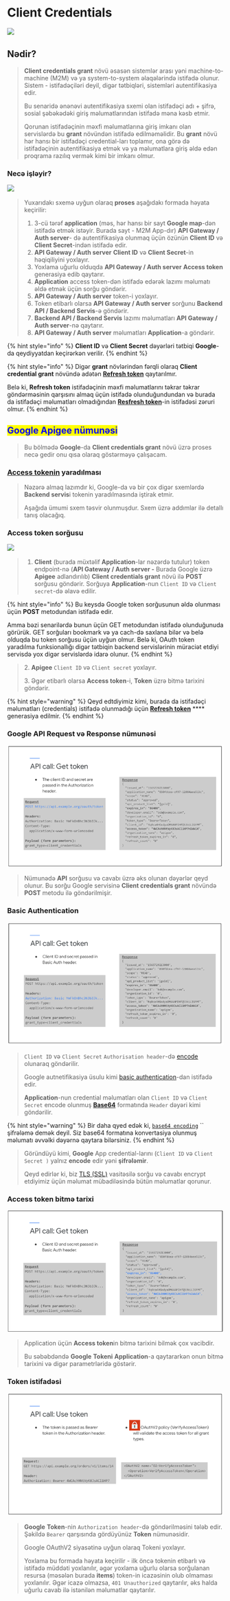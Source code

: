 # Client Credentials

![](../../.gitbook/assets/Clent\_crd\_grant.png)

## Nədir?

> **Client credentials grant** növü əsasən sistemlər arası yəni machine-to-machine (M2M) və ya system-to-system əlaqələrində istifadə olunur. Sistem - istifadəçiləri deyil, digər tətbiqləri, sistemləri autentifikasiya edir.&#x20;
>
> Bu senaridə ənənəvi autentifikasiya sxemi olan istifadəçi adı + şifrə, sosial şəbəkədəki giriş məlumatlarından istifadə məna kəsb etmir.
>
> Qorunan istifadəçinin məxfi məlumatlarına giriş imkanı olan servislərdə bu **grant** növündən istifadə edilməməlidir. Bu **grant** növü hər hansı bir istifadəçi credential-ları toplamır, ona görə də istifadəçinin autentifikasiya etmək və ya məlumatlara giriş əldə edən proqrama razılıq vermək kimi bir imkanı olmur.

### Necə işləyir?

![](../../.gitbook/assets/Client\_credentials2.png)

> Yuxarıdakı sxemə uyğun olaraq **proses** aşağıdakı formada həyata keçirilir:
>
> 1. 3-cü tərəf **application** (məs, hər hansı bir sayt **Google map**-dən istifadə etmək istəyir. Burada sayt - M2M App-dır) **API Gateway / Auth server**- də autentifikasiya olunmaq üçün özünün **Client ID** və **Client Secret**-indən istifadə edir.
> 2. **API Gateway / Auth server** **Client ID** və **Client Secret**-in həqiqiliyini yoxlayır.
> 3. Yoxlama uğurlu olduqda **API Gateway / Auth server** **Access token** generasiya edib qaytarır.
> 4. **Application** access token-dən istifadə edərək lazımı məlumatı əldə etmək üçün sorğu göndərir.
> 5. **API Gateway / Auth server** token-i yoxlayır.&#x20;
> 6. Token etibarlı olarsa **API Gateway / Auth server** sorğunu **Backend API / Backend Servis**-ə göndərir.
> 7. **Backend API / Backend Servis** lazımı məlumatları **API Gateway / Auth server**-nə qaytarır.
> 8. **API Gateway / Auth server** məlumatları **Application**-a göndərir.

{% hint style="info" %}
**Client ID** və **Client Secret** dəyərləri tətbiqi **Google**-da qeydiyyatdan keçirərkən verilir.
{% endhint %}

{% hint style="info" %}
Digər **grant** növlərindən fərqli olaraq **Client credential grant** növündə adətən [**Refresh token**](../access-refresh-token.md#refresh-token) qaytarılmır.&#x20;

Belə ki, **Refresh token** istifadəçinin məxfi məlumatlarını təkrar təkrar göndərməsinin qarşısını almaq üçün istifadə olunduğundundan və burada da istifadəçi məlumatları olmadığından [**Resfresh token**](../access-refresh-token.md#refresh-token-istifad-si)-in istifadəsi zəruri olmur.
{% endhint %}

## <mark style="color:blue;">Google Apigee nümunəsi</mark>

> Bu bölmədə **Google**-da **Client credentials grant** növü üzrə proses necə gedir onu qısa olaraq göstərməyə çalışacam.

### [Access tokenin](../access-refresh-token.md#access-token-n-dir) yaradılması

> Nəzərə almaq lazımdır ki, Google-da və bir çox digər sxemlərdə **Backend servis**i tokenin yaradılmasında iştirak etmir.
>
> Aşağıda ümumi sxem təsvir olunmuşdur. Sxem üzrə addımlar ilə detallı tanış olacağıq.

### Access token sorğusu

![](../../.gitbook/assets/Token\_creation\_1.png)

> 1. **Client** (burada müxtəlif **Application**-lar nəzərdə tutulur) token endpoint-nə (**API Gateway / Auth server -** Burada Google üzrə **Apigee** adlandırılıb) **Client credentials grant** növü ilə **POST** sorğusu göndərir. Sorğuya **Application**-nun `Client ID` və `Client secret`-də əlavə edilir.

{% hint style="info" %}
Bu keysdə Google token sorğusunun əldə olunması üçün **POST** metodundan istifadə edir.

Amma bəzi senarilərdə bunun üçün GET metodundan istifadə olunduğunuda görürük. GET sorğuları bookmark və ya cach-də saxlana bilər və belə olduqda bu token sorğusu üçün uyğun olmur. Belə ki, OAuth token yaradılma funksionallığı digər tətbiqin backend servislərinin müraciət etdiyi servisdə yox digər servislərdə idarə olunur.&#x20;
{% endhint %}

> 2\. **Apigee** `Client ID` və `Client secret` yoxlayır.&#x20;
>
> 3\. Əgər etibarlı olarsa **Access token**-i, **Token** üzrə bitmə tarixini göndərir.

{% hint style="warning" %}
Qeyd edtdiyimiz kimi, burada da istifadəçi məlumatları (credentials) istifadə olunmadığı üçün [**Refresh token**](../access-refresh-token.md#refresh-token) **** generasiya edilmir.
{% endhint %}

### Google API Request və Response nümunəsi

![](<../../.gitbook/assets/Apigee get token.png>)

> Nümunədə **API** sorğusu və cavabı üzrə əks olunan dəyərlər qeyd olunur. Bu sorğu Google servisinə **Client credentials grant** növündə **POST** metodu ilə göndərilmişir.&#x20;

### Basic Authentication

![](<../../.gitbook/assets/Apigee get token 2.png>)

> `Client ID` və `Client Secret` `Authorisation header`-də [encode](../../avtorizasiya-noevl-ri/basic-auth.md#base-64-encode-v-decode) olunaraq göndərilir.&#x20;
>
> Google autnetifikasiya üsulu kimi [basic authentication](../../avtorizasiya-noevl-ri/basic-auth.md)-dan istifadə edir.
>
> **Application**-nun credential məlumatları olan `Client ID` və `Client Secret` encode olunmuş  [**Base64**](../../avtorizasiya-noevl-ri/basic-auth.md#base-64-encode-v-decode) formatında `Header` dəyəri kimi göndərilir.

{% hint style="warning" %}
Bir daha qyed edək ki, [`base64 encoding`](../../avtorizasiya-noevl-ri/basic-auth.md#base-64-encode-v-decode) `` şifrələmə demək deyil. Siz base64 formatına konvertasiya olunmuş məlumatı əvvəlki dəyərnə qaytara bilərsiniz.
{% endhint %}

> Göründüyü kimi, **Google** App credential-larını (`Client ID` və `Client Secret )` yalnız **encode** edir yəni **şifrələmir**.&#x20;
>
> Qeyd edirlər ki, biz [TLS (SSL)](../terminologiya/#tls-ssl-https) vasitəsilə sorğu və cavabı encrypt etdiyimiz üçün məlumat mübadiləsində bütün məlumatlar qorunur.

### Access token bitmə tarixi

![](<../../.gitbook/assets/Apigee Get Token 4.png>)

> Application üçün **Access token**in bitmə tarixini bilmək çox vacibdir.
>
> Bu səbəbdəndə **Google** **Tokeni** **Application**-a qaytararkən onun bitmə tarixini və digər parametrləridə göstərir.

### Token istifadəsi

![](<../../.gitbook/assets/Apigee use token.png>)

> **Google** **Token**-nin `Authorization header`-də göndərilməsini tələb edir. Şəkildə `Bearer` qarşısında gördüyünüz **Token** nümunəsidir.
>
> Google OAuthV2 siyasətinə uyğun olaraq Tokeni yoxlayır.
>
> Yoxlama bu formada həyata keçirilir - ilk öncə tokenin etibarlı və istifadə müddəti yoxlanılır, əgər yoxlama uğurlu olarsa sorğulanan resursa (məsələn burada **items**) token-in icazəsinin olub olmaması yoxlanılır. Əgər icazə olmazsa, `401 Unauthorized` qaytarılır, əks halda uğurlu cavab ilə istənilən məlumatlar qaytarılır.&#x20;
